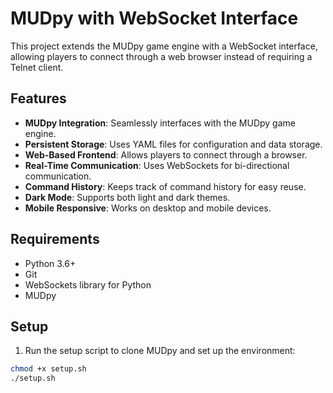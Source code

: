 # MUDpy with WebSocket Interface

This project extends the MUDpy game engine with a WebSocket interface, allowing players to connect through a web browser instead of requiring a Telnet client.

## Features

- **MUDpy Integration**: Seamlessly interfaces with the MUDpy game engine.
- **Persistent Storage**: Uses YAML files for configuration and data storage.
- **Web-Based Frontend**: Allows players to connect through a browser.
- **Real-Time Communication**: Uses WebSockets for bi-directional communication.
- **Command History**: Keeps track of command history for easy reuse.
- **Dark Mode**: Supports both light and dark themes.
- **Mobile Responsive**: Works on desktop and mobile devices.

## Requirements

- Python 3.6+
- Git
- WebSockets library for Python
- MUDpy

## Setup

1. Run the setup script to clone MUDpy and set up the environment:

```bash
chmod +x setup.sh
./setup.sh
